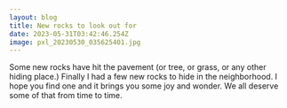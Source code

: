 ```yaml
---
layout: blog
title: New rocks to look out for
date: 2023-05-31T03:42:46.254Z
image: pxl_20230530_035625401.jpg
---
```

S﻿ome new rocks have hit the pavement (or tree, or grass, or any other hiding place.) Finally I had a few new rocks to hide in the neighborhood. I hope you find one and it brings you some joy and wonder. We all deserve some of that from time to time.